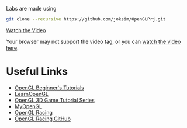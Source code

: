 Labs are made using
```bash
git clone --recursive https://github.com/joksim/OpenGLPrj.git
```
[Watch the Video](https://github.com/Fazlibeqir/KomjuterskaGrafika/blob/main/Demo.mp4)

Your browser may not support the video tag, or you can [watch the video here](https://github.com/Fazlibeqir/KomjuterskaGrafika/blob/main/Demo.mp4).

# Useful Links
- [OpenGL Beginner's Tutorials](http://www.opengl-tutorial.org/beginners-tutorials/)
- [LearnOpenGL](https://learnopengl.com/)
- [OpenGL 3D Game Tutorial Series](https://github.com/PardCode/OpenGL-3D-Game-Tutorial-Series)
- [MyOpenGL](https://github.com/kikoano/MyOpenGL)
- [OpenGL Racing](https://shorturl.at/nvMTV)
- [OpenGL Racing GitHub](https://github.com/Mikepicker/opengl-racing)

